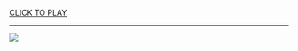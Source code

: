 
<a href="https://premium76.site?title=subway_surfers_online_unblocked_games&ref=13M">CLICK TO PLAY</a></h3>
<hr>

<a href="https://premium76.site?title=subway_surfers_online_unblocked_games&ref=13M"><img src="https://clearcache.store/games.png"></a>


